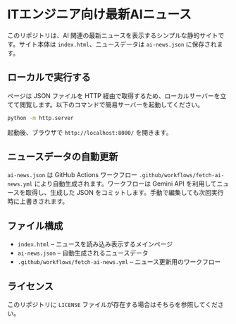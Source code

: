 # ITエンジニア向け最新AIニュース

このリポジトリは、AI 関連の最新ニュースを表示するシンプルな静的サイトです。サイト本体は `index.html`、ニュースデータは `ai-news.json` に保存されます。

## ローカルで実行する

ページは JSON ファイルを HTTP 経由で取得するため、ローカルサーバーを立てて閲覧します。以下のコマンドで簡易サーバーを起動してください。

```bash
python -m http.server
```

起動後、ブラウザで `http://localhost:8000/` を開きます。

## ニュースデータの自動更新

`ai-news.json` は GitHub Actions ワークフロー `.github/workflows/fetch-ai-news.yml` により自動生成されます。ワークフローは Gemini API を利用してニュースを取得し、生成した JSON をコミットします。手動で編集しても次回実行時に上書きされます。

## ファイル構成

- `index.html` – ニュースを読み込み表示するメインページ
- `ai-news.json` – 自動生成されるニュースデータ
- `.github/workflows/fetch-ai-news.yml` – ニュース更新用のワークフロー

## ライセンス

このリポジトリに `LICENSE` ファイルが存在する場合はそちらを参照してください。
